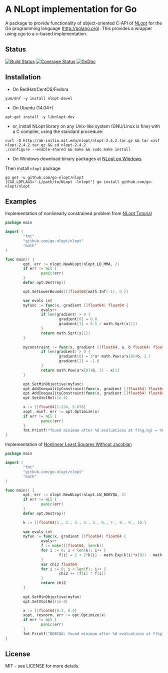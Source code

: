 A NLopt implementation for Go
======

A package to provide functionality of object-oriented C-API of [NLopt](http://ab-initio.mit.edu/wiki/index.php/Main_Page) 
for the Go programming language (http://golang.org). This provides a wrapper 
using cgo to a c-based implementation.


## Status

[![Build Status](https://travis-ci.org/go-nlopt/nlopt.svg?branch=master)](https://travis-ci.org/go-nlopt/nlopt) [![Coverage Status](https://coveralls.io/repos/github/go-nlopt/nlopt/badge.svg?branch=master)](https://coveralls.io/github/go-nlopt/nlopt?branch=master) [![GoDoc](https://godoc.org/github.com/go-nlopt/nlopt?status.svg)](https://godoc.org/github.com/go-nlopt/nlopt)


## Installation

- On RedHat/CentOS/Fedora

~~~
yum/dnf -y install nlopt-devel
~~~

- On Ubuntu (14.04+)

~~~
apt-get install -y libnlopt-dev
~~~

- or, install NLopt library on any Unix-like system (GNU/Linux is fine) with a 
  C compiler, using the standard procedure:

~~~
curl -O http://ab-initio.mit.edu/nlopt/nlopt-2.4.2.tar.gz && tar xzvf nlopt-2.4.2.tar.gz && cd nlopt-2.4.2
./configure --enable-shared && make && sudo make install
~~~

- On Windows download binary packages at [NLopt on Windows](http://ab-initio.mit.edu/wiki/index.php/NLopt_on_Windows)

Then install `nlopt` package

~~~
go get -u github.com/go-nlopt/nlopt
[CGO_LDFLAGS="-L/path/to/NLopt -lnlopt"] go install github.com/go-nlopt/nlopt
~~~


## Examples

Implementation of nonlinearly constrained problem from [NLopt Tutorial](http://ab-initio.mit.edu/wiki/index.php/NLopt_Tutorial)

~~~go
package main

import (
        "fmt"
        "github.com/go-nlopt/nlopt"
        "math"
)

func main() {
        opt, err := nlopt.NewNLopt(nlopt.LD_MMA, 2)
        if err != nil {
                panic(err)
        }
        defer opt.Destroy()

        opt.SetLowerBounds([]float64{math.Inf(-1), 0.})

        var evals int
        myfunc := func(x, gradient []float64) float64 {
                evals++
                if len(gradient) > 0 {
                        gradient[0] = 0.0
                        gradient[1] = 0.5 / math.Sqrt(x[1])
                }
                return math.Sqrt(x[1])
        }
        
        myconstraint := func(x, gradient []float64, a, b float64) float64 {
                if len(gradient) > 0 {
                        gradient[0] = 3*a* math.Pow(a*x[0]+b, 2.)
                        gradient[1] = -1.0
                }
                return math.Pow(a*x[0]+b, 3) - x[1]
        }

        opt.SetMinObjective(myfunc)
        opt.AddInequalityConstraint(func(x, gradient []float64) float64 { return myconstraint(x, gradient, 2., 0.)}, 1e-8)
        opt.AddInequalityConstraint(func(x, gradient []float64) float64 { return myconstraint(x, gradient, -1., 1.)}, 1e-8)
        opt.SetXtolRel(1e-4)

        x := []float64{1.234, 5.678}
        xopt, minf, err := opt.Optimize(x)
        if err != nil {
                panic(err)
        }
        fmt.Printf("found minimum after %d evaluations at f(%g,%g) = %0.10g\n", evals, xopt[0], xopt[1], minf)
}
~~~

Implementation of [Nonlinear Least Squares Without Jacobian](https://uk.mathworks.com/help/optim/ug/nonlinear-least-squares-with-full-jacobian.html)

~~~go
package main

import (
        "fmt"
        "github.com/go-nlopt/nlopt"
        "math"
)

func main() {
        opt, err := nlopt.NewNLopt(nlopt.LN_BOBYQA, 2)
        if err != nil {
                panic(err)
        }
        defer opt.Destroy()

        k := []float64{1., 2., 3., 4., 5., 6., 7., 8., 9., 10.}
        
        var evals int
        myfun := func(x, gradient []float64) float64 {
                evals++
                f := make([]float64, len(k))
                for i := 0; i < len(k); i++ {
                        f[i] = 2 + 2*k[i] - math.Exp(k[i]*x[0]) - math.Exp(k[i]*x[1])
                }
                var chi2 float64
                for i := 0; i < len(f); i++ {
                        chi2 += (f[i] * f[i])
                }
                return chi2
        }
                  
        opt.SetMinObjective(myfun)
        opt.SetXtolRel(1e-8)

        x := []float64{0.3, 0.4}
        xopt, resnorm, err := opt.Optimize(x)
        if err != nil {
                panic(err)
        }
        fmt.Printf("BOBYQA: found minimum after %d evaluations at f(%g,%g) = %0.10g\n", evals, xopt[0], xopt[1], resnorm)
}
~~~

## License

MIT - see LICENSE for more details.